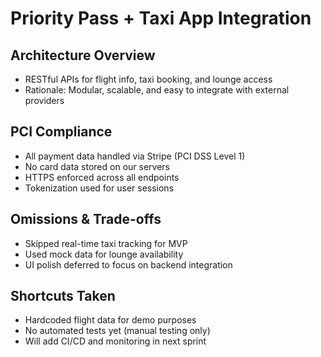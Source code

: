 # Priority Pass + Taxi App Integration

## Architecture Overview
- RESTful APIs for flight info, taxi booking, and lounge access
- Rationale: Modular, scalable, and easy to integrate with external providers

## PCI Compliance
- All payment data handled via Stripe (PCI DSS Level 1)
- No card data stored on our servers
- HTTPS enforced across all endpoints
- Tokenization used for user sessions

## Omissions & Trade-offs
- Skipped real-time taxi tracking for MVP
- Used mock data for lounge availability
- UI polish deferred to focus on backend integration

## Shortcuts Taken
- Hardcoded flight data for demo purposes
- No automated tests yet (manual testing only)
- Will add CI/CD and monitoring in next sprint
